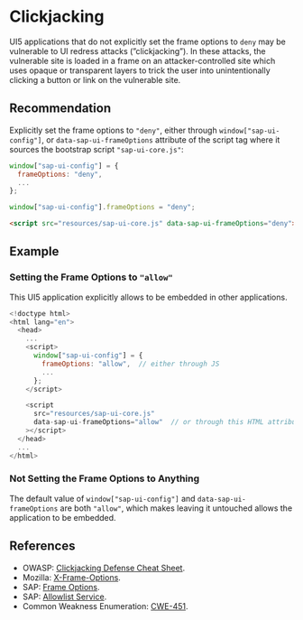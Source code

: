 # Clickjacking

UI5 applications that do not explicitly set the frame options to `deny` may be vulnerable to UI redress attacks (”clickjacking”). In these attacks, the vulnerable site is loaded in a frame on an attacker-controlled site which uses opaque or transparent layers to trick the user into unintentionally clicking a button or link on the vulnerable site.

## Recommendation

Explicitly set the frame options to `"deny"`, either through `window["sap-ui-config"]`, or `data-sap-ui-frameOptions` attribute of the script tag where it sources the bootstrap script `"sap-ui-core.js"`:

``` javascript
window["sap-ui-config"] = {
  frameOptions: "deny",
  ...
};
```

``` javascript
window["sap-ui-config"].frameOptions = "deny";
```

``` html
<script src="resources/sap-ui-core.js" data-sap-ui-frameOptions="deny"></script>
```

## Example

### Setting the Frame Options to `"allow"`

This UI5 application explicitly allows to be embedded in other applications.

```javascript
<!doctype html>
<html lang="en">
  <head>
    ...
    <script>
      window["sap-ui-config"] = {
        frameOptions: "allow",  // either through JS
        ...
      };
    </script>

    <script
      src="resources/sap-ui-core.js"
      data-sap-ui-frameOptions="allow"  // or through this HTML attribute
    ></script>
  </head>
  ...
</html>
```

### Not Setting the Frame Options to Anything

The default value of `window["sap-ui-config"]` and `data-sap-ui-frameOptions` are both `"allow"`, which makes leaving it untouched allows the application to be embedded.

## References
* OWASP: [Clickjacking Defense Cheat Sheet](https://cheatsheetseries.owasp.org/cheatsheets/Clickjacking_Defense_Cheat_Sheet.html).
* Mozilla: [X-Frame-Options](https://developer.mozilla.org/en-US/docs/Web/HTTP/Headers/X-Frame-Options).
* SAP: [Frame Options](https://sapui5.hana.ondemand.com/sdk/#/topic/62d9c4d8f5ad49aa914624af9551beb7.html).
* SAP: [Allowlist Service](https://sapui5.hana.ondemand.com/sdk/#/topic/d04a6d41480c4396af16b5d2b25509ec.html).
* Common Weakness Enumeration: [CWE-451](https://cwe.mitre.org/data/definitions/451.html).
